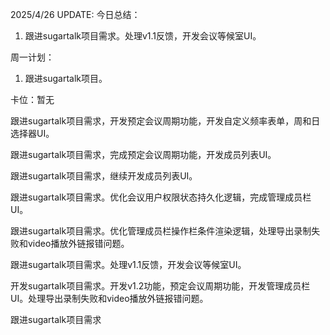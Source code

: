 2025/4/26 UPDATE:
今日总结：
1. 跟进sugartalk项目需求。处理v1.1反馈，开发会议等候室UI。

周一计划：
1.  跟进sugartalk项目。

卡位：暂无



跟进sugartalk项目需求，开发预定会议周期功能，开发自定义频率表单，周和日选择器UI。

跟进sugartalk项目需求，完成预定会议周期功能，开发成员列表UI。

跟进sugartalk项目需求，继续开发成员列表UI。

跟进sugartalk项目需求。优化会议用户权限状态持久化逻辑，完成管理成员栏UI。

跟进sugartalk项目需求。优化管理成员栏操作栏条件渲染逻辑，处理导出录制失败和video播放外链报错问题。

跟进sugartalk项目需求。处理v1.1反馈，开发会议等候室UI。



开发sugartalk项目需求。开发v1.2功能，预定会议周期功能，开发管理成员栏UI。处理导出录制失败和video播放外链报错问题。



跟进sugartalk项目需求
